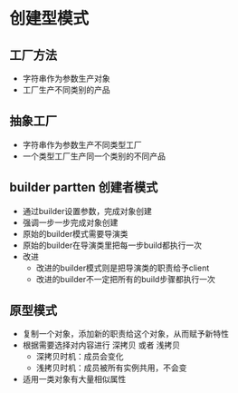 # 创建型模式

## 工厂方法
- 字符串作为参数生产对象
- 工厂生产不同类别的产品

## 抽象工厂
- 字符串作为参数生产不同类型工厂
- 一个类型工厂生产同一个类别的不同产品

## builder partten 创建者模式
- 通过builder设置参数，完成对象创建
- 强调一步一步完成对象创建
- 原始的builder模式需要导演类
- 原始的builder在导演类里把每一步build都执行一次
- 改进
  - 改进的builder模式则是把导演类的职责给予client
  - 改进的builder不一定把所有的build步骤都执行一次

## 原型模式
- 复制一个对象，添加新的职责给这个对象，从而赋予新特性
- 根据需要选择对内容进行 深拷贝 或者 浅拷贝
  - 深拷贝时机：成员会变化
  - 浅拷贝时机：成员被所有实例共用，不会变
- 适用一类对象有大量相似属性